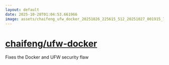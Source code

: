 ```yaml
---
layout: default
date: 2025-10-28T01:04:53.661966
image: assets/chaifeng_ufw_docker_20251026_225615_512_20251027_001915_77e2a4--20251027T011936091--cropped.png
---
```


# [chaifeng/ufw-docker](https://github.com/chaifeng/ufw-docker/)

Fixes the Docker and UFW security flaw
